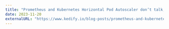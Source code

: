 ```yaml
---
title: "Prometheus and Kubernetes Horizontal Pod Autoscaler don’t talk, KEDA does"
date: 2023-11-20
externalURL: "https://www.kedify.io/blog-posts/prometheus-and-kubernetes-horizontal-pod-autoscaler-dont-talk-keda-does"
---
```


